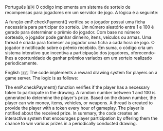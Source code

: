 Português 🇧🇷
O código implementa um sistema de sorteio de recompensas para jogadores em um servidor de jogo. A lógica é a seguinte:

A função emP.checkPayment() verifica se o jogador possui uma ficha necessária para participar do sorteio.
Um número aleatório entre 1 e 100 é gerado para determinar o prêmio do jogador.
Com base no número sorteado, o jogador pode ganhar dinheiro, itens, veículos ou armas.
Uma thread é criada para fornecer ao jogador uma ficha a cada hora de jogo.
O jogador é notificado sobre o prêmio recebido.
Em suma, o código cria um sistema interativo que incentiva a participação dos jogadores, oferecendo-lhes a oportunidade de ganhar prêmios variados em um sorteio realizado periodicamente.

English 🇺🇸
The code implements a reward drawing system for players on a game server. The logic is as follows:

The emP.checkPayment() function verifies if the player has a necessary token to participate in the drawing.
A random number between 1 and 100 is generated to determine the player's prize.
Based on the drawn number, the player can win money, items, vehicles, or weapons.
A thread is created to provide the player with a token every hour of gameplay.
The player is notified about the received prize.
In summary, the code creates an interactive system that encourages player participation by offering them the chance to win various prizes in a periodically conducted drawing.
